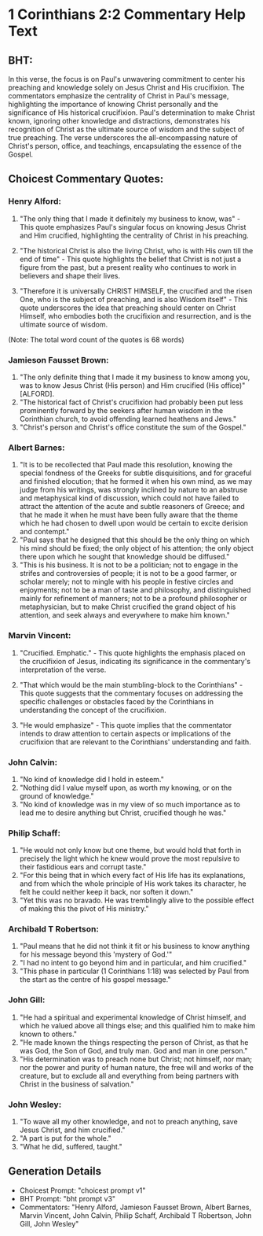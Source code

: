 # 1 Corinthians 2:2 Commentary Help Text

## BHT:
In this verse, the focus is on Paul's unwavering commitment to center his preaching and knowledge solely on Jesus Christ and His crucifixion. The commentators emphasize the centrality of Christ in Paul's message, highlighting the importance of knowing Christ personally and the significance of His historical crucifixion. Paul's determination to make Christ known, ignoring other knowledge and distractions, demonstrates his recognition of Christ as the ultimate source of wisdom and the subject of true preaching. The verse underscores the all-encompassing nature of Christ's person, office, and teachings, encapsulating the essence of the Gospel.

## Choicest Commentary Quotes:
### Henry Alford:
1. "The only thing that I made it definitely my business to know, was" - This quote emphasizes Paul's singular focus on knowing Jesus Christ and Him crucified, highlighting the centrality of Christ in his preaching.

2. "The historical Christ is also the living Christ, who is with His own till the end of time" - This quote highlights the belief that Christ is not just a figure from the past, but a present reality who continues to work in believers and shape their lives.

3. "Therefore it is universally CHRIST HIMSELF, the crucified and the risen One, who is the subject of preaching, and is also Wisdom itself" - This quote underscores the idea that preaching should center on Christ Himself, who embodies both the crucifixion and resurrection, and is the ultimate source of wisdom.

(Note: The total word count of the quotes is 68 words)

### Jamieson Fausset Brown:
1. "The only definite thing that I made it my business to know among you, was to know Jesus Christ (His person) and Him crucified (His office)" [ALFORD].
2. "The historical fact of Christ's crucifixion had probably been put less prominently forward by the seekers after human wisdom in the Corinthian church, to avoid offending learned heathens and Jews."
3. "Christ's person and Christ's office constitute the sum of the Gospel."

### Albert Barnes:
1. "It is to be recollected that Paul made this resolution, knowing the special fondness of the Greeks for subtle disquisitions, and for graceful and finished elocution; that he formed it when his own mind, as we may judge from his writings, was strongly inclined by nature to an abstruse and metaphysical kind of discussion, which could not have failed to attract the attention of the acute and subtle reasoners of Greece; and that he made it when he must have been fully aware that the theme which he had chosen to dwell upon would be certain to excite derision and contempt."
2. "Paul says that he designed that this should be the only thing on which his mind should be fixed; the only object of his attention; the only object there upon which he sought that knowledge should be diffused."
3. "This is his business. It is not to be a politician; not to engage in the strifes and controversies of people; it is not to be a good farmer, or scholar merely; not to mingle with his people in festive circles and enjoyments; not to be a man of taste and philosophy, and distinguished mainly for refinement of manners; not to be a profound philosopher or metaphysician, but to make Christ crucified the grand object of his attention, and seek always and everywhere to make him known."

### Marvin Vincent:
1. "Crucified. Emphatic." - This quote highlights the emphasis placed on the crucifixion of Jesus, indicating its significance in the commentary's interpretation of the verse.

2. "That which would be the main stumbling-block to the Corinthians" - This quote suggests that the commentary focuses on addressing the specific challenges or obstacles faced by the Corinthians in understanding the concept of the crucifixion.

3. "He would emphasize" - This quote implies that the commentator intends to draw attention to certain aspects or implications of the crucifixion that are relevant to the Corinthians' understanding and faith.

### John Calvin:
1. "No kind of knowledge did I hold in esteem."
2. "Nothing did I value myself upon, as worth my knowing, or on the ground of knowledge."
3. "No kind of knowledge was in my view of so much importance as to lead me to desire anything but Christ, crucified though he was."

### Philip Schaff:
1. "He would not only know but one theme, but would hold that forth in precisely the light which he knew would prove the most repulsive to their fastidious ears and corrupt taste."
2. "For this being that in which every fact of His life has its explanations, and from which the whole principle of His work takes its character, he felt he could neither keep it back, nor soften it down."
3. "Yet this was no bravado. He was tremblingly alive to the possible effect of making this the pivot of His ministry."

### Archibald T Robertson:
1. "Paul means that he did not think it fit or his business to know anything for his message beyond this 'mystery of God.'" 
2. "I had no intent to go beyond him and in particular, and him crucified." 
3. "This phase in particular (1 Corinthians 1:18) was selected by Paul from the start as the centre of his gospel message."

### John Gill:
1. "He had a spiritual and experimental knowledge of Christ himself, and which he valued above all things else; and this qualified him to make him known to others."
2. "He made known the things respecting the person of Christ, as that he was God, the Son of God, and truly man. God and man in one person."
3. "His determination was to preach none but Christ; not himself, nor man; nor the power and purity of human nature, the free will and works of the creature, but to exclude all and everything from being partners with Christ in the business of salvation."

### John Wesley:
1. "To wave all my other knowledge, and not to preach anything, save Jesus Christ, and him crucified."
2. "A part is put for the whole."
3. "What he did, suffered, taught."


## Generation Details
- Choicest Prompt: "choicest prompt v1"
- BHT Prompt: "bht prompt v3"
- Commentators: "Henry Alford, Jamieson Fausset Brown, Albert Barnes, Marvin Vincent, John Calvin, Philip Schaff, Archibald T Robertson, John Gill, John Wesley"
